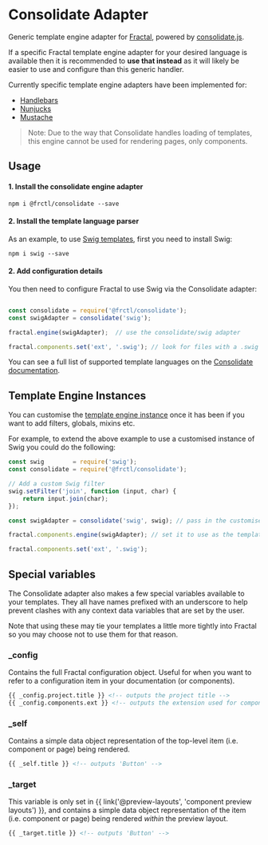 # Consolidate Adapter

Generic template engine adapter for [Fractal](http://frctl.github.io), powered by [consolidate.js](https://github.com/tj/consolidate.js).

If a specific Fractal template engine adapter for your desired language is available then it is recommended to **use that instead** as it will likely be easier to use and configure than this generic handler.

Currently specific template engine adapters have been implemented for:

* [Handlebars](https://github.com/frctl/handlebars)
* [Nunjucks](https://github.com/frctl/nunjucks)
* [Mustache](https://github.com/frctl/mustache)

> Note: Due to the way that Consolidate handles loading of templates, this engine cannot be used for rendering pages, only components.

## Usage

#### 1. Install the consolidate engine adapter

```shell
npm i @frctl/consolidate --save
```

#### 2. Install the template language parser

As an example, to use [Swig templates](http://paularmstrong.github.io/swig/), first you need to install Swig:

```shell
npm i swig --save
```

#### 2. Add configuration details

You then need to configure Fractal to use Swig via the Consolidate adapter:

```js

const consolidate = require('@frctl/consolidate');
const swigAdapter = consolidate('swig');

fractal.engine(swigAdapter);  // use the consolidate/swig adapter

fractal.components.set('ext', '.swig'); // look for files with a .swig file extension
```

You can see a full list of supported template languages on the [Consolidate documentation](https://github.com/tj/consolidate.js).

## Template Engine Instances

You can customise the [template engine instance](https://github.com/tj/consolidate.js#template-engine-instances) once it has been if you want to add filters, globals, mixins etc.

For example, to extend the above example to use a customised instance of Swig you could do the following:

```js
const swig        = require('swig');
const consolidate = require('@frctl/consolidate');

// Add a custom Swig filter
swig.setFilter('join', function (input, char) {
    return input.join(char);
});

const swigAdapter = consolidate('swig', swig); // pass in the customised swig instance to use instead of the default one

fractal.components.engine(swigAdapter); // set it to use as the template engine for components

fractal.components.set('ext', '.swig');
```

## Special variables

The Consolidate adapter also makes a few special variables available to your templates. They all have names prefixed with an underscore to help prevent clashes with any context data variables that are set by the user.

Note that using these may tie your templates a little more tightly into Fractal so you may choose not to use them for that reason.

### _config

Contains the full Fractal configuration object. Useful for when you want to refer to a configuration item in your documentation (or components).

```html
{{ _config.project.title }} <!-- outputs the project title -->
{{ _config.components.ext }} <!-- outputs the extension used for components -->
```

### _self

Contains a simple data object representation of the top-level item (i.e. component or page) being rendered.

```html
{{ _self.title }} <!-- outputs 'Button' -->
```

### _target

This variable is only set in {{ link('@preview-layouts', 'component preview layouts') }}, and contains a simple data object representation of the item (i.e. component or page) being rendered _within_ the preview layout.

```html
{{ _target.title }} <!-- outputs 'Button' -->
```
